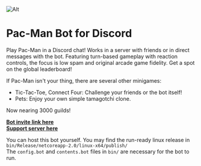 ![Alt](https://raw.githubusercontent.com/Samrux/Pac-Man-Bot/master/bin/Icon.ico)
# Pac-Man Bot for Discord
Play Pac-Man in a Discord chat! Works in a server with friends or in direct messages with the bot. Featuring turn-based gameplay with reaction controls, the focus is low spam and original arcade game fidelity. Get a spot on the global leaderboard!

If Pac-Man isn't your thing, there are several other minigames:
* Tic-Tac-Toe, Connect Four: Challenge your friends or the bot itself!
* Pets: Enjoy your own simple tamagotchi clone.

Now nearing 3000 guilds!

[**Bot invite link here**](http://bit.ly/pacman-bot)  
[**Support server here**](https://discord.gg/hGHnfda)

You can host this bot yourself. You may find the run-ready linux release in `bin/Release/netcoreapp-2.0/linux-x64/publish/`  
The `config.bot` and `contents.bot` files in `bin/` are necessary for the bot to run.
